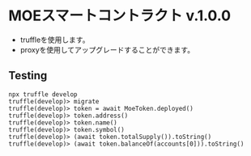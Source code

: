# MOEスマートコントラクト v.1.0.0

- truffleを使用します。
- proxyを使用してアップグレードすることができます。

## Testing

```console
npx truffle develop
truffle(develop)> migrate
truffle(develop)> token = await MoeToken.deployed()
truffle(develop)> token.address()
truffle(develop)> token.name()
truffle(develop)> token.symbol()
truffle(develop)> (await token.totalSupply()).toString()
truffle(develop)> (await token.balanceOf(accounts[0])).toString()
```
